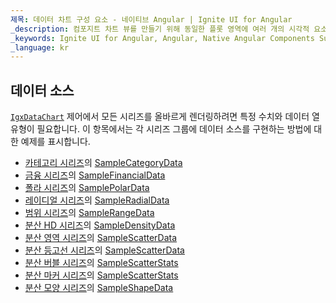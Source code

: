 ```yaml
---
제목: 데이터 차트 구성 요소 - 네이티브 Angular | Ignite UI for Angular
_description: 컴포지트 차트 뷰를 만들기 위해 동일한 플롯 영역에 여러 개의 시각적 요소 인스턴스를 표시하는 데이터 차트를 만듭니다.
_keywords: Ignite UI for Angular, Angular, Native Angular Components Suite, Native Angular Controls, Native Angular Components, Native Angular Components Library, Angular Chart, Angular Chart Control, Angular Chart Example, Angular Chart Component, Angular Data Chart
_language: kr
---
```


## 데이터 소스

[`IgxDataChart`](/products/ignite-ui-angular/api/docs/typescript/latest/classes/igxdatachart.html) 제어에서 모든 시리즈를 올바르게 렌더링하려면 특정 수치와 데이터 열 유형이 필요합니다. 이 항목에서는 각 시리즈 그룹에 데이터 소스를 구현하는 방법에 대한 예제를 표시합니다.

-   [카테고리 시리즈](datachart_series_types_category.md)의 [SampleCategoryData](datachart_data_sources_category.md)
-   [금융 시리즈](datachart_series_types_financial.md)의 [SampleFinancialData](datachart_data_sources_financial.md)
-   [폴라 시리즈](datachart_series_types_polar.md)의 [SamplePolarData](datachart_data_sources_polar.md)
-   [레이디얼 시리즈](datachart_series_types_radial.md)의 [SampleRadialData](datachart_data_sources_radial.md)
-   [범위 시리즈](datachart_series_types_range.md)의 [SampleRangeData](datachart_data_sources_range.md)
-   [분산 HD 시리즈](datachart_series_types_scatter_hd.md)의 [SampleDensityData](datachart_data_sources_density.md)
-   [분산 영역 시리즈](datachart_series_types_scatter_contour.md)의 [SampleScatterData](datachart_data_sources_scatter.md)
-   [분산 등고선 시리즈](datachart_series_types_scatter_contour.md)의 [SampleScatterData](datachart_data_sources_scatter.md)
-   [분산 버블 시리즈](datachart_series_types_scatter_bubble.md)의 [SampleScatterStats](datachart_data_sources_stats.md)
-   [분산 마커 시리즈](datachart_series_types_scatter_marker.md)의 [SampleScatterStats](datachart_data_sources_stats.md)
-   [분산 모양 시리즈](datachart_series_types_shape.md)의 [SampleShapeData](datachart_data_sources_shape.md)

